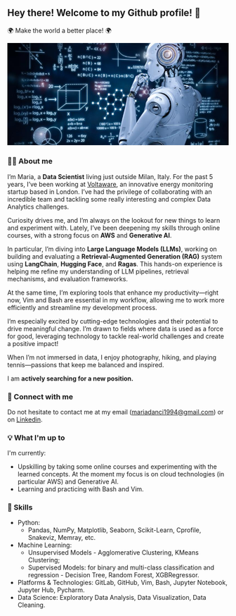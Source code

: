 ## Hey there! Welcome to my Github profile! 🚀
:earth_africa: Make the world a better place! :earth_africa:

![alt text](https://github.com/mariadancianu/mariadancianu/blob/main/machine-learning-separator.jpg)


<!--
<p float="left">
  <img src="https://media.giphy.com/media/USV0ym3bVWQJJmNu3N/giphy.gif" width="270" height="270"/>
  <img src="https://media.giphy.com/media/EcqCKYnrHiAgwpGqme/giphy.gif" width="270" height="270"/>
  <img src="https://media.giphy.com/media/pufOOG2cplDtfyQXL1/giphy-downsized-large.gif" width="270" height="270"/>
</p>
-->

  
  
### :woman_technologist: About me 

I’m Maria, a **Data Scientist** living just outside Milan, Italy. For the past 5 years, I’ve been working at [Voltaware](https://voltaware.com/), an innovative energy monitoring startup based in London. I’ve had the privilege of collaborating with an incredible team and tackling some really interesting and complex Data Analytics challenges.

Curiosity drives me, and I’m always on the lookout for new things to learn and experiment with. Lately, I’ve been deepening my skills through online courses, with a strong focus on **AWS** and **Generative AI**.

In particular, I’m diving into **Large Language Models (LLMs)**, working on building and evaluating a **Retrieval-Augmented Generation (RAG)** system using **LangChain**, **Hugging Face**, and **Ragas**. This hands-on experience is helping me refine my understanding of LLM pipelines, retrieval mechanisms, and evaluation frameworks.

At the same time, I’m exploring tools that enhance my productivity—right now, Vim and Bash are essential in my workflow, allowing me to work more efficiently and streamline my development process.

I’m especially excited by cutting-edge technologies and their potential to drive meaningful change. I’m drawn to fields where data is used as a force for good, leveraging technology to tackle real-world challenges and create a positive impact!

When I’m not immersed in data, I enjoy photography, hiking, and playing tennis—passions that keep me balanced and inspired.



I am **actively searching for a new position.**

### :handshake: Connect with me 
Do not hesitate to contact me at my email (mariadanci1994@gmail.com) or on [Linkedin](https://it.linkedin.com/in/maria-dancianu-860613146). 

<!--
<div id="badges">
  <a href="https://it.linkedin.com/in/maria-dancianu-860613146">
    <img src="https://img.shields.io/badge/LinkedIn-0A66C2.svg?style=for-the-badge&logo=LinkedIn&logoColor=white"/>
  </a>
  <a href="https://www.instagram.com/mariadancianu/">
    <img src="https://img.shields.io/badge/Instagram-E4405F.svg?style=for-the-badge&logo=Instagram&logoColor=white"/>
  </a>
</div>
-->

### :bulb: What I'm up to 

I'm currently:
- Upskilling by taking some online courses and experimenting with the learned concepts. At the moment my focus is on cloud technologies (in particular AWS) and Generative AI. 
- Learning and practicing with Bash and Vim. 


### :toolbox: Skills
- Python: 
  - Pandas, NumPy, Matplotlib, Seaborn, Scikit-Learn, Cprofile, Snakeviz, Memray, etc.  
- Machine Learning: 
  - Unsupervised Models - Agglomerative Clustering, KMeans Clustering;
  - Supervised Models: for binary and multi-class classification and regression - Decision Tree, Random Forest, XGBRegressor.
- Platforms & Technologies: GitLab, GitHub, Vim, Bash, Jupyter Notebook, Jupyter Hub, Pycharm.
- Data Science: Exploratory Data Analysis, Data Visualization, Data Cleaning.





<!--

![](https://media.giphy.com/media/USV0ym3bVWQJJmNu3N/giphy.gif)


**mariadancianu/mariadancianu** is a ✨ _special_ ✨ repository because its `README.md` (this file) appears on your GitHub profile.

# todo:


## Blog posts 


Here are some ideas to get you started:

- 🔭 I’m currently working on ...
- 🌱 I’m currently learning ...
- 👯 I’m looking to collaborate on ...
- 🤔 I’m looking for help with ...
- 💬 Ask me about ...
- 📫 How to reach me: ...
- 😄 Pronouns: ...
- ⚡ Fun fact: ...
-->

